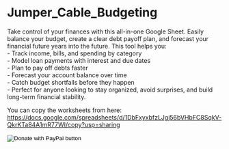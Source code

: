 # Jumper_Cable_Budgeting

Take control of your finances with this all-in-one Google Sheet. Easily balance your budget, create a clear debt payoff plan, and forecast your financial future years into the future. This tool helps you:			
	- Track income, bills, and spending by category						
	- Model loan payments with interest and due dates						
	- Plan to pay off debts faster						
	- Forecast your account balance over time						
	- Catch budget shortfalls before they happen						
	- Perfect for anyone looking to stay organized, avoid surprises, and build long-term financial stability.			

You can copy the worksheets from here:
https://docs.google.com/spreadsheets/d/1DbFxyxbfzLJgj56bVHbFC8SqkV-QkrKTa84A1mR77WI/copy?usp=sharing


<form action="https://www.paypal.com/donate" method="post" target="_top">
<input type="hidden" name="business" value="JQJEUBNUFAT5E" />
<input type="hidden" name="no_recurring" value="0" />
<input type="hidden" name="item_name" value="Thank you for your support!" />
<input type="hidden" name="currency_code" value="USD" />
<input type="image" src="https://www.paypalobjects.com/en_US/i/btn/btn_donate_SM.gif" border="0" name="submit" title="PayPal - The safer, easier way to pay online!" alt="Donate with PayPal button" />
<img alt="" border="0" src="https://www.paypal.com/en_US/i/scr/pixel.gif" width="1" height="1" />
</form>
